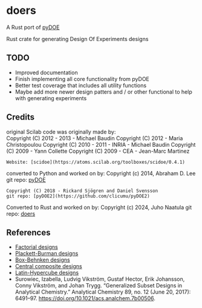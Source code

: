# doers
A Rust port of [pyDOE](https://github.com/tisimst/pyDOE)

Rust crate for generating Design Of Experiments designs


TODO
-------
- Improved documentation
- Finish implementing all core functionality from pyDOE
- Better test coverage that includes all utility functions
- Maybe add more newer design patters and / or other functional to help with generating experiments 


Credits
-------

original Scilab code was originally made by:    
    Copyright (C) 2012 - 2013 - Michael Baudin
    Copyright (C) 2012 - Maria Christopoulou
    Copyright (C) 2010 - 2011 - INRIA - Michael Baudin
    Copyright (C) 2009 - Yann Collette
    Copyright (C) 2009 - CEA - Jean-Marc Martinez

    Website: [scidoe](https://atoms.scilab.org/toolboxes/scidoe/0.4.1)

converted to Python and worked on by:
    Copyright (c) 2014, Abraham D. Lee
    git repo: [pyDOE](https://github.com/tisimst/pyDOE)

    Copyright (C) 2018 - Rickard Sjögren and Daniel Svensson
    git repo: [pyDOE2](https://github.com/clicumu/pyDOE2)

Converted to Rust and worked on by:
    Copyright (c) 2024, Juho Naatula
    git repo: [doers](https://github.com/juhotuho10/doers)


References
----------

- [Factorial designs](http://en.wikipedia.org/wiki/Factorial_experiment)
- [Plackett-Burman designs](http://en.wikipedia.org/wiki/Plackett-Burman_design)
- [Box-Behnken designs](http://en.wikipedia.org/wiki/Box-Behnken_design)
- [Central composite designs](http://en.wikipedia.org/wiki/Central_composite_design)
- [Latin-Hypercube designs](http://en.wikipedia.org/wiki/Latin_hypercube_sampling)
- Surowiec, Izabella, Ludvig Vikström, Gustaf Hector, Erik Johansson,
Conny Vikström, and Johan Trygg. “Generalized Subset Designs in Analytical
Chemistry.” Analytical Chemistry 89, no. 12 (June 20, 2017): 6491–97.
https://doi.org/10.1021/acs.analchem.7b00506.
